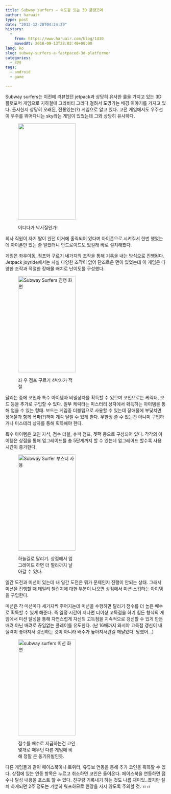 ```yaml
---
title: Subway surfers – 속도감 있는 3D 플랫포머
author: haruair
type: post
date: "2012-12-20T04:24:29"
history:
  - 
    from: https://www.haruair.com/blog/1430
    movedAt: 2018-09-13T22:02:40+00:00
lang: ko
slug: subway-surfers-a-fastpaced-3d-platformer
categories:
  - 리뷰
tags:
  - android
  - game

---
```

Subway surfers는 이전에 리뷰했던 jetpack과 상당히 유사한 룰을 가지고 있는 3D 플랫포머 게임으로 지하철에 그라비티 그리다 걸려서 도망가는 배경 이야기를 가지고 있다. 출시한지 상당히 오래된, 전통있는(?) 게임으로 알고 있다. 고전 게임에서도 우주선이 우주를 뛰어다니는 sky라는 게임이 있었는데 그와 상당히 유사하다.<figure id="attachment_1432" style="width: 180px" class="wp-caption aligncenter">

<img data-attachment-id="1432" data-permalink="https://edykim.com/blog/1430/screenshot_2012-12-13-08-43-35" data-orig-file="https://edykim.com/wp-content/uploads/2012/12/Screenshot_2012-12-13-08-43-35.png?fit=768%2C1280&ssl=1" data-orig-size="768,1280" data-comments-opened="1" data-image-meta="{&quot;aperture&quot;:&quot;0&quot;,&quot;credit&quot;:&quot;&quot;,&quot;camera&quot;:&quot;&quot;,&quot;caption&quot;:&quot;&quot;,&quot;created_timestamp&quot;:&quot;0&quot;,&quot;copyright&quot;:&quot;&quot;,&quot;focal_length&quot;:&quot;0&quot;,&quot;iso&quot;:&quot;0&quot;,&quot;shutter_speed&quot;:&quot;0&quot;,&quot;title&quot;:&quot;&quot;}" data-image-title="Subway Surfers" data-image-description="" data-medium-file="https://edykim.com/wp-content/uploads/2012/12/Screenshot_2012-12-13-08-43-35.png?fit=180%2C300&ssl=1" data-large-file="https://edykim.com/wp-content/uploads/2012/12/Screenshot_2012-12-13-08-43-35.png?fit=614%2C1024&ssl=1" src="https://edykim.com/wp-content/uploads/2012/12/Screenshot_2012-12-13-08-43-35.png?resize=180%2C300" alt="" title="Subway Surfers" width="180" height="300" class="size-medium wp-image-1432" srcset="https://edykim.com/wp-content/uploads/2012/12/Screenshot_2012-12-13-08-43-35.png?resize=180%2C300&ssl=1 180w, https://edykim.com/wp-content/uploads/2012/12/Screenshot_2012-12-13-08-43-35.png?resize=614%2C1024&ssl=1 614w, https://edykim.com/wp-content/uploads/2012/12/Screenshot_2012-12-13-08-43-35.png?resize=624%2C1040&ssl=1 624w, https://edykim.com/wp-content/uploads/2012/12/Screenshot_2012-12-13-08-43-35.png?w=768&ssl=1 768w" sizes="(max-width: 180px) 100vw, 180px" data-recalc-dims="1" /><figcaption class="wp-caption-text">어디다가 낙서질인가!</figcaption></figure> 

회사 직원이 자기 딸이 완전 이거에 홀릭되어 있다며 아이폰으로 시켜줘서 한번 했었는데 아이폰만 있는 줄 알았더니 안드로이드도 있길래 바로 설치해봤다.

게임은 좌우이동, 점프와 구르기 네가지의 조작을 통해 기록을 내는 방식으로 진행된다. Jetpack joyride에서는 사실 다양한 조작이 없어 단조로운 면이 있었는데 이 게임은 다양한 조작과 적절한 장애물 배치로 난이도를 구성했다.<figure id="attachment_1433" style="width: 180px" class="wp-caption aligncenter">

<img data-attachment-id="1433" data-permalink="https://edykim.com/blog/1430/screenshot_2012-12-13-08-43-53" data-orig-file="https://edykim.com/wp-content/uploads/2012/12/Screenshot_2012-12-13-08-43-53.png?fit=768%2C1280&ssl=1" data-orig-size="768,1280" data-comments-opened="1" data-image-meta="{&quot;aperture&quot;:&quot;0&quot;,&quot;credit&quot;:&quot;&quot;,&quot;camera&quot;:&quot;&quot;,&quot;caption&quot;:&quot;&quot;,&quot;created_timestamp&quot;:&quot;0&quot;,&quot;copyright&quot;:&quot;&quot;,&quot;focal_length&quot;:&quot;0&quot;,&quot;iso&quot;:&quot;0&quot;,&quot;shutter_speed&quot;:&quot;0&quot;,&quot;title&quot;:&quot;&quot;}" data-image-title="좌 우 점프 구르기 4박자가 적절" data-image-description="" data-medium-file="https://edykim.com/wp-content/uploads/2012/12/Screenshot_2012-12-13-08-43-53.png?fit=180%2C300&ssl=1" data-large-file="https://edykim.com/wp-content/uploads/2012/12/Screenshot_2012-12-13-08-43-53.png?fit=614%2C1024&ssl=1" src="https://edykim.com/wp-content/uploads/2012/12/Screenshot_2012-12-13-08-43-53.png?resize=180%2C300" alt="Subway Surfers 진행 화면" width="180" height="300" class="aligncenter size-medium wp-image-1433" srcset="https://edykim.com/wp-content/uploads/2012/12/Screenshot_2012-12-13-08-43-53.png?resize=180%2C300&ssl=1 180w, https://edykim.com/wp-content/uploads/2012/12/Screenshot_2012-12-13-08-43-53.png?resize=614%2C1024&ssl=1 614w, https://edykim.com/wp-content/uploads/2012/12/Screenshot_2012-12-13-08-43-53.png?resize=624%2C1040&ssl=1 624w, https://edykim.com/wp-content/uploads/2012/12/Screenshot_2012-12-13-08-43-53.png?w=768&ssl=1 768w" sizes="(max-width: 180px) 100vw, 180px" data-recalc-dims="1" /><figcaption class="wp-caption-text">좌 우 점프 구르기 4박자가 적절</figcaption></figure> 

달리는 중에 코인과 특수 아이템과 비밀상자를 획득할 수 있으며 코인으로는 케릭터, 보드 등을 추가로 구입할 수 있다. 일부 케릭터는 미스터리 상자에서 획득하는 아이템을 통해 얻을 수 있는 형태. 보드는 게임중 더블탭으로 사용할 수 있는데 장애물에 부딫치면 장애물과 함께 폭파(?)하며 계속 달릴 수 있게 한다. 무한정 쓸 수 있는건 아니며 구입하거나 미스테리 상자를 통해 획득해야 한다.

특수 아이템은 코인 자석, 점수 더블, 슈퍼 점프, 젯팩 등으로 구성되어 있다. 각각의 아이템은 상점을 통해 업그레이드를 총 5단계까지 할 수 있는데 업그레이드 할수록 사용 시간이 증가한다.<figure id="attachment_1434" style="width: 180px" class="wp-caption aligncenter">

<img data-attachment-id="1434" data-permalink="https://edykim.com/blog/1430/screenshot_2012-12-20-08-04-45" data-orig-file="https://edykim.com/wp-content/uploads/2012/12/Screenshot_2012-12-20-08-04-45.png?fit=768%2C1280&ssl=1" data-orig-size="768,1280" data-comments-opened="1" data-image-meta="{&quot;aperture&quot;:&quot;0&quot;,&quot;credit&quot;:&quot;&quot;,&quot;camera&quot;:&quot;&quot;,&quot;caption&quot;:&quot;&quot;,&quot;created_timestamp&quot;:&quot;0&quot;,&quot;copyright&quot;:&quot;&quot;,&quot;focal_length&quot;:&quot;0&quot;,&quot;iso&quot;:&quot;0&quot;,&quot;shutter_speed&quot;:&quot;0&quot;,&quot;title&quot;:&quot;&quot;}" data-image-title="Jetpack이 여기서도 등장한다." data-image-description="" data-medium-file="https://edykim.com/wp-content/uploads/2012/12/Screenshot_2012-12-20-08-04-45.png?fit=180%2C300&ssl=1" data-large-file="https://edykim.com/wp-content/uploads/2012/12/Screenshot_2012-12-20-08-04-45.png?fit=614%2C1024&ssl=1" src="https://edykim.com/wp-content/uploads/2012/12/Screenshot_2012-12-20-08-04-45.png?resize=180%2C300" alt="Subway Surfer 부스터 사용" width="180" height="300" class="size-medium wp-image-1434" srcset="https://edykim.com/wp-content/uploads/2012/12/Screenshot_2012-12-20-08-04-45.png?resize=180%2C300&ssl=1 180w, https://edykim.com/wp-content/uploads/2012/12/Screenshot_2012-12-20-08-04-45.png?resize=614%2C1024&ssl=1 614w, https://edykim.com/wp-content/uploads/2012/12/Screenshot_2012-12-20-08-04-45.png?resize=624%2C1040&ssl=1 624w, https://edykim.com/wp-content/uploads/2012/12/Screenshot_2012-12-20-08-04-45.png?w=768&ssl=1 768w" sizes="(max-width: 180px) 100vw, 180px" data-recalc-dims="1" /><figcaption class="wp-caption-text">하늘길로 달리기. 상점에서 업그레이드 하면 더 멀리까지 날아갈 수 있다.</figcaption></figure> 

일간 도전과 미션이 있는데 내 일간 도전은 뭐가 문제인지 진행이 안되는 상태. 그래서 미션을 진행할 때 데일리 챌린지에 대한 부분이 나오면 상점에서 미션 스킵하는 아이템을 구입한다.

미션은 각 미션마다 세가지씩 주어지는데 미션을 수행하면 달리기 점수를 더 높은 배수로 획득할 수 있게 해준다. 즉 일정 시간이 지나면 더이상 고득점을 하기 힘든 형식의 게임에서 미션 달성을 통해 자연스럽게 자신의 고득점을 지속적으로 갱신할 수 있게 만든 배려 아닌 배려로 끊임없는 플레이를 유도한다. (난 16배까지 와서야 고득점 갱신이 내 실력이 좋아져서 갱신하는 것이 아니라 배수가 높아져서란걸 깨달았다. 당했어&#8230;)<figure id="attachment_1435" style="width: 180px" class="wp-caption aligncenter">

<img data-attachment-id="1435" data-permalink="https://edykim.com/blog/1430/screenshot_2012-12-20-08-07-14" data-orig-file="https://edykim.com/wp-content/uploads/2012/12/Screenshot_2012-12-20-08-07-14.png?fit=768%2C1280&ssl=1" data-orig-size="768,1280" data-comments-opened="1" data-image-meta="{&quot;aperture&quot;:&quot;0&quot;,&quot;credit&quot;:&quot;&quot;,&quot;camera&quot;:&quot;&quot;,&quot;caption&quot;:&quot;&quot;,&quot;created_timestamp&quot;:&quot;0&quot;,&quot;copyright&quot;:&quot;&quot;,&quot;focal_length&quot;:&quot;0&quot;,&quot;iso&quot;:&quot;0&quot;,&quot;shutter_speed&quot;:&quot;0&quot;,&quot;title&quot;:&quot;&quot;}" data-image-title="어려운 미션은 상점으로 스킵하기&#8230;" data-image-description="<p>어려운 미션은 상점으로 스킵하기&#8230;</p>
" data-medium-file="https://edykim.com/wp-content/uploads/2012/12/Screenshot_2012-12-20-08-07-14.png?fit=180%2C300&ssl=1" data-large-file="https://edykim.com/wp-content/uploads/2012/12/Screenshot_2012-12-20-08-07-14.png?fit=614%2C1024&ssl=1" src="https://edykim.com/wp-content/uploads/2012/12/Screenshot_2012-12-20-08-07-14.png?resize=180%2C300" alt="subway surfers 미션 화면" width="180" height="300" class="aligncenter size-medium wp-image-1435" srcset="https://edykim.com/wp-content/uploads/2012/12/Screenshot_2012-12-20-08-07-14.png?resize=180%2C300&ssl=1 180w, https://edykim.com/wp-content/uploads/2012/12/Screenshot_2012-12-20-08-07-14.png?resize=614%2C1024&ssl=1 614w, https://edykim.com/wp-content/uploads/2012/12/Screenshot_2012-12-20-08-07-14.png?resize=624%2C1040&ssl=1 624w, https://edykim.com/wp-content/uploads/2012/12/Screenshot_2012-12-20-08-07-14.png?w=768&ssl=1 768w" sizes="(max-width: 180px) 100vw, 180px" data-recalc-dims="1" /><figcaption class="wp-caption-text">점수를 배수로 지급하는건 코인 몇개로 때우던 다른 게임에 비해 정말 큰 동기유발인듯.</figcaption></figure> 

다른 게임들과 같이 페이스북이나 트위터, 유튜브 연동을 통해 추가 코인을 획득할 수 있다. 상점에 있는 연동 항목은 누르고 취소하면 코인은 들어온다. 페이스북을 연동하면 점수나 달성 내용을 포스트 할 수 있다. 친구랑 기록내기 하는 것도 나름 재미있..겠지만 설치 하게되면 2주 정도는 가뿐히 워프하므로 원망을 사지 않도록 주의할 것. ㅠㅠ